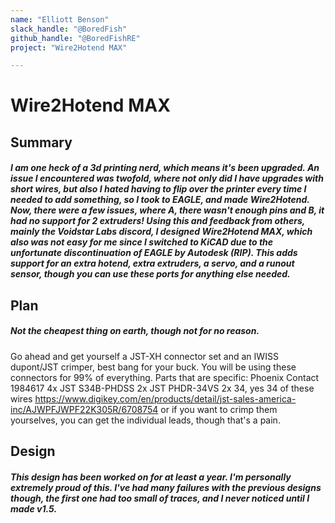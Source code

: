 ```yaml
---
name: "Elliott Benson"
slack_handle: "@BoredFish"
github_handle: "@BoredFishRE"
project: "Wire2Hotend MAX"

---
```


# Wire2Hotend MAX
## Summary
##### I am one heck of a 3d printing nerd, which means it's been upgraded. An issue I encountered was twofold, where not only did I have upgrades with short wires, but also I hated having to flip over the printer every time I needed to add something, so I took to EAGLE, and made Wire2Hotend. Now, there were a few issues, where A, there wasn't enough pins and B, it had no support for 2 extruders! Using this and feedback from others, mainly the Voidstar Labs discord, I designed Wire2Hotend MAX, which also was not easy for me since I switched to KiCAD due to the unfortunate discontinuation of EAGLE by Autodesk (RIP). This adds support for an extra hotend, extra extruders, a servo, and a runout sensor, though you can use these ports for anything else needed.

## Plan
##### Not the cheapest thing on earth, though not for no reason. 
Go ahead and get yourself a JST-XH connector set and an IWISS dupont/JST crimper, best bang for your buck. You will be using these connectors for 99% of everything. 
Parts that are specific:
Phoenix Contact 1984617 4x
JST S34B-PHDSS 2x
JST PHDR-34VS 2x
34, yes 34 of these wires https://www.digikey.com/en/products/detail/jst-sales-america-inc/AJWPFJWPF22K305R/6708754 or if you want to crimp them yourselves, you can get the individual leads, though that's a pain.

## Design
##### This design has been worked on for at least a year. I'm personally extremely proud of this. I've had many failures with the previous designs though, the first one had too small of traces, and I never noticed until I made v1.5.
